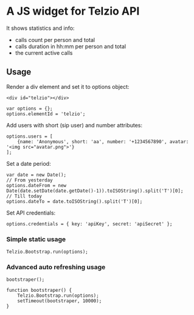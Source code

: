 # A JS widget for Telzio API
It shows statistics and info:
- calls count per person and total
- calls duration in hh:mm per person and total
- the current active calls

## Usage

Render a div element and set it to options object:

	<div id="telzio"></div>
	
	var options = {};
	options.elementId = 'telzio';

Add users with short (sip user) and number attributes:

	options.users = [
		{name: 'Anonymous', short: 'aa', number: '+1234567890', avatar: '<img src="avatar.png">'}
	];

Set a date period:

	var date = new Date();
	// From yesterday
	options.dateFrom = new Date(date.setDate(date.getDate()-1)).toISOString().split('T')[0];
	// Till today
  	options.dateTo = date.toISOString().split('T')[0];

Set API credentials:
	
	options.credentials = { key: 'apiKey', secret: 'apiSecret' };

### Simple static usage

  	Telzio.Bootstrap.run(options);

### Advanced auto refreshing usage
	
	bootstraper();
    
	function bootstraper() {
		Telzio.Bootstrap.run(options);
		setTimeout(bootstraper, 10000);
	}
